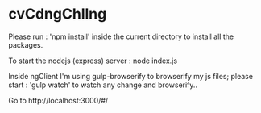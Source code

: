 # cvCdngChllng

Please run : 'npm install' inside the current directory
to install all the packages.

To start the nodejs (express) server : node index.js

Inside ngClient I'm using gulp-browserify to browserify
my js files; please start : 'gulp watch' to watch any 
change and browserify..

Go to http://localhost:3000/#/
